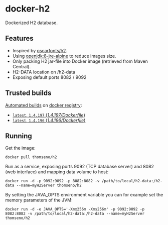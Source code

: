 # docker-h2

Dockerized H2 database.

## Features

* Inspired by [oscarfonts/h2](https://github.com/oscarfonts/docker-h2).
* Using [openjdk:8-jre-alpine](https://hub.docker.com/r/_/openjdk/) to reduce images size.
* Only packing H2 jar-file into Docker image (retrieved from Maven Central).
* H2-DATA location on /h2-data
* Exposing default ports 8082 / 9092

## Trusted builds

[Automated builds](https://hub.docker.com/r/thomseno/h2/) on [docker registry](https://registry.hub.docker.com/):

* [`latest`, `1.4.197` (*1.4.197/Dockerfile*)](https://github.com/thomseno/docker-h2/blob/1.4.197/Dockerfile)
* [`latest`, `1.4.196` (*1.4.196/Dockerfile*)](https://github.com/thomseno/docker-h2/blob/1.4.196/Dockerfile)

## Running

Get the image:

```
docker pull thomseno/h2
```

Run as a service, exposing ports 9092 (TCP database server) and 8082 (web interface) and mapping data volume to host:

```
docker run -d -p 9092:9092 -p 8082:8082 -v /path/to/local/h2-data:/h2-data --name=myH2Server thomseno/h2
```

By setting the JAVA_OPTS environment variable you can for example set the memory parameters of the JVM:

```
docker run -d -e JAVA_OPTS='-Xmx256m -Xms256m' -p 9092:9092 -p 8082:8082 -v /path/to/local/h2-data:/h2-data --name=myH2Server thomseno/h2
```
